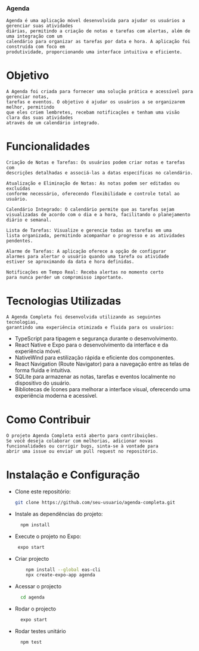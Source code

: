 ### Agenda
    Agenda é uma aplicação móvel desenvolvida para ajudar os usuários a gerenciar suas atividades 
    diárias, permitindo a criação de notas e tarefas com alertas, além de uma integração com um 
    calendário para organizar as tarefas por data e hora. A aplicação foi construída com foco em 
    produtividade, proporcionando uma interface intuitiva e eficiente.

# Objetivo
    A Agenda foi criada para fornecer uma solução prática e acessível para gerenciar notas, 
    tarefas e eventos. O objetivo é ajudar os usuários a se organizarem melhor, permitindo 
    que eles criem lembretes, recebam notificações e tenham uma visão clara das suas atividades 
    através de um calendário integrado.

# Funcionalidades
    Criação de Notas e Tarefas: Os usuários podem criar notas e tarefas com 
    descrições detalhadas e associá-las a datas específicas no calendário.

    Atualização e Eliminação de Notas: As notas podem ser editadas ou excluídas 
    conforme necessário, oferecendo flexibilidade e controle total ao usuário.

    Calendário Integrado: O calendário permite que as tarefas sejam 
    visualizadas de acordo com o dia e a hora, facilitando o planejamento diário e semanal.

    Lista de Tarefas: Visualize e gerencie todas as tarefas em uma 
    lista organizada, permitindo acompanhar o progresso e as atividades pendentes.

    Alarme de Tarefas: A aplicação oferece a opção de configurar 
    alarmes para alertar o usuário quando uma tarefa ou atividade 
    estiver se aproximando da data e hora definidas.

    Notificações em Tempo Real: Receba alertas no momento certo 
    para nunca perder um compromisso importante.

# Tecnologias Utilizadas
    A Agenda Completa foi desenvolvida utilizando as seguintes tecnologias, 
    garantindo uma experiência otimizada e fluida para os usuários:

- TypeScript para tipagem e segurança durante o desenvolvimento.
- React Native e Expo para o desenvolvimento da interface e da experiência móvel.
- NativeWind para estilização rápida e eficiente dos componentes.
- React Navigation (Route Navigator) para a navegação entre as telas 
    de forma fluida e intuitiva.
- SQLite para armazenar as notas, tarefas e eventos localmente no 
  dispositivo do usuário.
- Bibliotecas de Ícones para melhorar a interface visual, oferecendo 
  uma experiência moderna e acessível.

# Como Contribuir
    O projeto Agenda Completa está aberto para contribuições. 
    Se você deseja colaborar com melhorias, adicionar novas 
    funcionalidades ou corrigir bugs, sinta-se à vontade para 
    abrir uma issue ou enviar um pull request no repositório.

# Instalação e Configuração

- Clone este repositório:
    ```bash
    git clone https://github.com/seu-usuario/agenda-completa.git

- Instale as dependências do projeto:
    ```bash
      npm install

- Execute o projeto no Expo:
    ```bash
     expo start

- Criar projecto
    ```bash
        npm install --global eas-cli 
        npx create-expo-app agenda 

- Acessar o projecto
    ```bash
      cd agenda

- Rodar o projecto
    ```bash
      expo start

- Rodar testes unitário
    ```bash
      npm test

